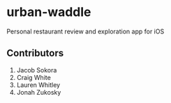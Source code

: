 # urban-waddle
Personal restaurant review and exploration app for iOS

## Contributors  
1. Jacob Sokora
2. Craig White
3. Lauren Whitley
4. Jonah Zukosky
